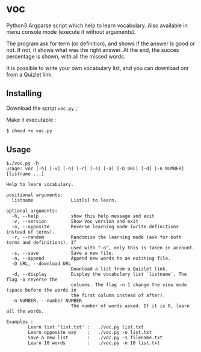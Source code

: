 # voc
Python3 Argparse script which help to learn vocabulary. Also available in menu console mode (execute it without arguments).

The program ask for term (or definition), and shows if the answer is good or not. If not, it shows what was the right answer. At the end, the succes percentage is shown, with all the missed words.

It is possible to write your own vocabulary list, and you can download onr from a Quizlet link.

## Installing
Download the script `voc.py` ;

Make it executable : 

```bash
$ chmod +x voc.py
```

## Usage
```
$./voc.py -h
usage: voc [-h] [-v] [-o] [-r] [-s] [-a] [-D URL] [-d] [-n NUMBER] [listname ...]

Help to learn vocabulary.

positional arguments:
  listname              List[s] to learn.

optional arguments:
  -h, --help            show this help message and exit
  -v, --version         Show Voc version and exit
  -o, --opposite        Reverse learning mode (write definitions instead of terms).
  -r, --random          Randomise the learning mode (ask for both terms and definitions). If
                        used with "-o", only this is taken in account.
  -s, --save            Save a new file.
  -a, --append          Append new words to an existing file.
  -D URL, --download URL
                        Download a list from a Quizlet link.
  -d, --display         Display the vocabulary list `listname`. The flag -o reverse the
                        columns. The flag -n 1 change the view mode (space before the words in
                        the first column instead of after).
  -n NUMBER, --number NUMBER
                        The number of words asked. If it is 0, learn all the words.

Examples :
        Learn list 'list.txt' :   ./voc.py list.txt
        Learn opposite way    :   ./voc.py -o list.txt
        Save a new list       :   ./voc.py -s filename.txt
        Learn 10 words        :   ./voc.py -n 10 list.txt
```
